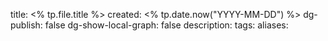 title: <% tp.file.title %>
created: <% tp.date.now("YYYY-MM-DD") %>
dg-publish: false
dg-show-local-graph: false
description:
tags:
aliases: